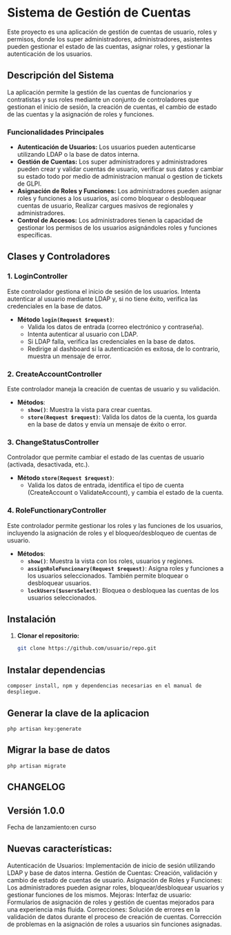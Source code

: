 # Sistema de Gestión de Cuentas 

Este proyecto es una aplicación de gestión de cuentas de usuario, roles y permisos, donde los super administradores, administradores, asistentes pueden gestionar el estado de las cuentas, asignar roles, y gestionar la autenticación de los usuarios.

## Descripción del Sistema

La aplicación permite la gestión de las cuentas de funcionarios y contratistas y sus roles mediante un conjunto de controladores que gestionan el inicio de sesión, la creación de cuentas, el cambio de estado de las cuentas y la asignación de roles y funciones.

### Funcionalidades Principales

- **Autenticación de Usuarios:** Los usuarios pueden autenticarse utilizando LDAP o la base de datos interna.
- **Gestión de Cuentas:** Los super administradores y administradores pueden crear y validar cuentas de usuario, verificar sus datos y cambiar su estado todo por medio de administracion manual o gestion de tickets de GLPI.
- **Asignación de Roles y Funciones:** Los administradores pueden asignar roles y funciones a los usuarios, así como bloquear o desbloquear cuentas de usuario, Realizar cargues masivos de regionales y administradores.
- **Control de Accesos:** Los administradores tienen la capacidad de gestionar los permisos de los usuarios asignándoles roles y funciones específicas.

## Clases y Controladores

### 1. **LoginController**
   Este controlador gestiona el inicio de sesión de los usuarios. Intenta autenticar al usuario mediante LDAP y, si no tiene éxito, verifica las credenciales en la base de datos.

   - **Método `login(Request $request)`**: 
     - Valida los datos de entrada (correo electrónico y contraseña).
     - Intenta autenticar al usuario con LDAP.
     - Si LDAP falla, verifica las credenciales en la base de datos.
     - Redirige al dashboard si la autenticación es exitosa, de lo contrario, muestra un mensaje de error.

### 2. **CreateAccountController**
   Este controlador maneja la creación de cuentas de usuario y su validación.

   - **Métodos**:
     - **`show()`**: Muestra la vista para crear cuentas.
     - **`store(Request $request)`**: Valida los datos de la cuenta, los guarda en la base de datos y envía un mensaje de éxito o error.

### 3. **ChangeStatusController**
   Controlador que permite cambiar el estado de las cuentas de usuario (activada, desactivada, etc.).

   - **Método `store(Request $request)`**: 
     - Valida los datos de entrada, identifica el tipo de cuenta (CreateAccount o ValidateAccount), y cambia el estado de la cuenta.

### 4. **RoleFunctionaryController**
   Este controlador permite gestionar los roles y las funciones de los usuarios, incluyendo la asignación de roles y el bloqueo/desbloqueo de cuentas de usuario.

   - **Métodos**:
     - **`show()`**: Muestra la vista con los roles, usuarios y regiones.
     - **`assignRoleFuncionary(Request $request)`**: Asigna roles y funciones a los usuarios seleccionados. También permite bloquear o desbloquear usuarios.
     - **`lockUsers($usersSelect)`**: Bloquea o desbloquea las cuentas de los usuarios seleccionados.

## Instalación

1. **Clonar el repositorio:**
   ```bash
   git clone https://github.com/usuario/repo.git
   
## Instalar dependencias 

    composer install, npm y dependencias necesarias en el manual de despliegue.

## Generar la clave de la aplicacion

    php artisan key:generate

## Migrar la base de datos

    php artisan migrate

## CHANGELOG
## Versión 1.0.0
Fecha de lanzamiento:en curso

## Nuevas características:
Autenticación de Usuarios: Implementación de inicio de sesión utilizando LDAP y base de datos interna.
Gestión de Cuentas: Creación, validación y cambio de estado de cuentas de usuario.
Asignación de Roles y Funciones: Los administradores pueden asignar roles, bloquear/desbloquear usuarios y gestionar funciones de los mismos.
Mejoras:
Interfaz de usuario: Formularios de asignación de roles y gestión de cuentas mejorados para una experiencia más fluida.
Correcciones:
Solución de errores en la validación de datos durante el proceso de creación de cuentas.
Corrección de problemas en la asignación de roles a usuarios sin funciones asignadas.



